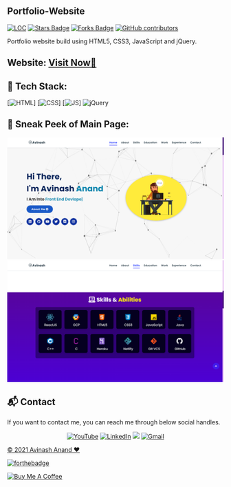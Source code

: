 ## Portfolio-Website

<a href="https://github.com/AvinashAnand02/Avinash-Portfolio"><img src="https://sloc.xyz/github/AvinashAnand02/Avinash-Portfolio" alt="LOC"/></a>
<a href="https://github.com/AvinashAnand02/Avinash-Portfolio"><img src="https://img.shields.io/github/stars/AvinashAnand02/Avinash-Portfolio" alt="Stars Badge"/></a>
<a href="https://github.com/AvinashAnand02/Avinash-Portfolio/network/members"><img src="https://img.shields.io/github/forks/AvinashAnand02/Avinash-Portfolio" alt="Forks Badge"/></a>
<a href="https://github.com/AvinashAnand02/Avinash-Portfolio/graphs/contributors"><img alt="GitHub contributors" src="https://img.shields.io/github/contributors/AvinashAnand02/Avinash-Portfolio?color=2b9348"></a>

Portfolio website build using HTML5, CSS3, JavaScript and jQuery.

<h2> Website: 
<a href="https://avinash02.netlify.app/" target="_blank">Visit Now🚀</a>
</h2> 

## 📌 Tech Stack:
[![HTML](https://img.shields.io/badge/html5%20-%23E34F26.svg?&style=for-the-badge&logo=html5&logoColor=white)]
[![CSS](https://img.shields.io/badge/css3%20-%231572B6.svg?&style=for-the-badge&logo=css3&logoColor=white)]
[![JS](https://img.shields.io/badge/javascript%20-%23323330.svg?&style=for-the-badge&logo=javascript&logoColor=%23F7DF1E)]
<img alt="jQuery" src="https://img.shields.io/badge/jquery-%230769AD.svg?style=for-the-badge&logo=jquery&logoColor=white"/>

## 📌 Sneak Peek of Main Page:
![mockup720](https://github.com/AvinashAnand02/Avinash-Portfolio/blob/main/assests/images/Screenshot%20(5).png)
![skillsmockup](https://github.com/AvinashAnand02/Avinash-Portfolio/blob/main/assests/images/Screenshot%20(6).png)


<h2>📬 Contact</h2>

If you want to contact me, you can reach me through below social handles.

<div align="center">

<a  href="https://www.youtube.com/channel/UCmqNIRWLzwhPCuZUYd5Oxeg" target="_blank"><img alt="YouTube" src="https://img.shields.io/badge/Youtube-%23FF0000.svg?style=for-the-badge&logo=YouTube&logoColor=white" /></a>
<a  href="https://www.linkedin.com/in/avinash-anand02/" target="_blank"><img alt="LinkedIn" src="https://img.shields.io/badge/linkedin%20-%230077B5.svg?&style=for-the-badge&logo=linkedin&logoColor=white" /></a>
<a href="https://twitter.com/Avinash52870643" target="_blank"><img src="https://img.shields.io/badge/twitter-%2300acee.svg?&style=for-the-badge&logo=twitter&logoColor=white&alt=twitter" /></a>
<a href="mailto:avinashmgr53@gmail.com"><img  alt="Gmail" src="https://img.shields.io/badge/Gmail-D14836?style=for-the-badge&logo=gmail&logoColor=white" />

</div>

© 2021 Avinash Anand ❤️


[![forthebadge](https://forthebadge.com/images/badges/built-with-love.svg)](https://forthebadge.com)

<a href="https://www.buymeacoffee.com/avinash02" target="_blank"><img src="https://cdn.buymeacoffee.com/buttons/v2/default-yellow.png" alt="Buy Me A Coffee" style="height: 45px !important;width: 180px !important;" ></a>
